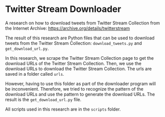 # Twitter Stream Downloader

A research on how to download tweets from Twitter Stream Collection from the Internet Archive: https://archive.org/details/twitterstream

The result of this research are Python files that can be used to download tweets from the Twitter Stream Collection: `download_tweets.py` and `get_download_url.py`.

In this research, we scrape the Twitter Stream Collection page to get the download URLs of the Twitter Stream Collection. Then, we use the download URLs to download the Twitter Stream Collection. The urls are saved in a folder called `urls`.

However, having to use this folder as part of the downloader program will be inconvenient. Therefore, we tried to recognize the pattern of the download URLs and use the pattern to generate the download URLs. The result is the `get_download_url.py` file.

All scripts used in this research are in the `scripts` folder.